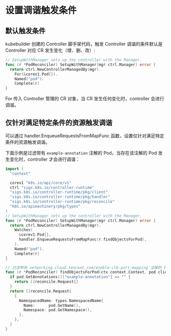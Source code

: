 # 设置调谐触发条件

## 默认触发条件

kubebuilder 创建的 Controller 脚手架代码，触发 Controller 调谐的条件默认是 Controller 对应 CR 发生变化（增、删、改）:

```go
// SetupWithManager sets up the controller with the Manager.
func (r *PodReconciler) SetupWithManager(mgr ctrl.Manager) error {
  return ctrl.NewControllerManagedBy(mgr).
    For(&corev1.Pod{}).
    Named("pod").
    Complete(r)
}
```

For 传入 Controller 管理的 CR 对象，当 CR 发生任何变化时，controller 会进行调谐。

## 仅针对满足特定条件的资源触发调谐

可以通过 handler.EnqueueRequestsFromMapFunc 函数，设置仅针对满足特定条件的资源触发调谐。

下面示例是过滤带有 `example-annotation` 注解的 Pod，当存在该注解的 Pod 发生变化时，controller 才会进行调谐：

```go
import (
  "context"

  corev1 "k8s.io/api/core/v1"
  ctrl "sigs.k8s.io/controller-runtime"
  "sigs.k8s.io/controller-runtime/pkg/client"
  "sigs.k8s.io/controller-runtime/pkg/handler"
  "sigs.k8s.io/controller-runtime/pkg/reconcile"
  "k8s.io/apimachinery/pkg/types"
)
// SetupWithManager sets up the controller with the Manager.
func (r *PodReconciler) SetupWithManager(mgr ctrl.Manager) error {
  return ctrl.NewControllerManagedBy(mgr).
    Watches(
      &corev1.Pod{},
      handler.EnqueueRequestsFromMapFunc(r.findObjectsForPod),
    ).
    Named("pod").
    Complete(r)
}

// 过滤带有 networking.cloud.tencent.com/enable-clb-port-mapping 注解的 Pod
func (r *PodReconciler) findObjectsForPod(ctx context.Context, pod client.Object) []reconcile.Request {
  if pod.GetAnnotations()["example-annotation"] == "" {
    return []reconcile.Request{}
  }
  return []reconcile.Request{
    {
      NamespacedName: types.NamespacedName{
        Name:      pod.GetName(),
        Namespace: pod.GetNamespace(),
      },
    },
  }
}

```
